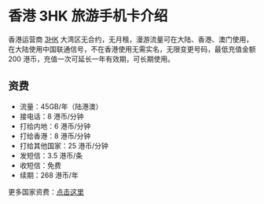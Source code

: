 # 香港 3HK 旅游手机卡介绍

香港运营商 [3HK](https://www.three.com.hk/prepaid/DIY/tc/offer/travel) 大湾区无合约，无月租，漫游流量可在大陆、香港、澳门使用，在大陆使用中国联通信号，不在香港使用无需实名，无限变更号码，最低充值金额 200 港币，充值一次可延长一年有效期，可长期使用。

## 资费

- 流量：45GB/年（陆港澳）
- 接电话：8 港币/分钟
- 打给内地：6 港币/分钟
- 打给香港：8 港币/分钟
- 打给其他国家：25 港币/分钟
- 发短信：3.5 港币/条
- 收短信：免费
- 续期：268 港币/年

更多国家资费：[点击这里](https://aem.three.com.hk/content/dam/dt-three/my3/prepaid/assets/doc/diy-roaming-voice-tariff-231030.pdf)
